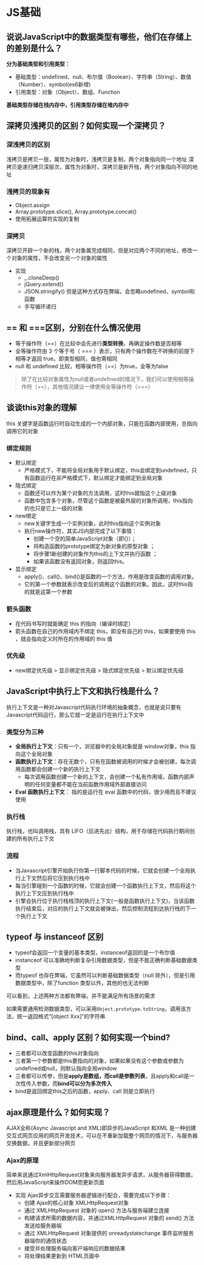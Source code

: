 # JS基础

## 说说JavaScript中的数据类型有哪些，他们在存储上的差别是什么？

**分为基础类型和引用类型：**

- 基础类型：undefined、null、布尔值（Boolean）、字符串（String）、数值（Number）、symbol(es6新增)
- 引用类型：对象（Object）、数组、Function

**基础类型存储在栈内存中，引用类型存储在堆内存中**

## 深拷贝浅拷贝的区别？如何实现一个深拷贝？

### 深浅拷贝的区别

浅拷贝是拷贝一层，属性为对象时，浅拷贝是复制，两个对象指向同一个地址
深拷贝是递归拷贝深层次，属性为对象时，深拷贝是新开栈，两个对象指向不同的地址

### 浅拷贝的现象有

- Object.assign
- Array.prototype.slice(), Array.prototype.concat()
- 使用拓展运算符实现的复制

### 深拷贝

深拷贝开辟一个新的栈，两个对象属完成相同，但是对应两个不同的地址，修改一个对象的属性，不会改变另一个对象的属性

- 实现
  - _.cloneDeep()
  - jQuery.extend()
  - JSON.stringify() 但是这种方式存在弊端，会忽略undefined、symbol和函数
  - 手写循环递归

## == 和 ===区别，分别在什么情况使用

- 等于操作符（==）在比较中会先进行**类型转换**，再确定操作数是否相等
- 全等操作符由 3 个等于号（ === ）表示，只有两个操作数在不转换的前提下相等才返回 true。即类型相同，值也需相同
- null 和 undefined 比较，相等操作符（==）为true，全等为false

> 除了在比较对象属性为null或者undefined的情况下，我们可以使用相等操作符（==），其他情况建议一律使用全等操作符（===）

## 谈谈this对象的理解

this 关键字是函数运行时自动生成的一个内部对象，只能在函数内部使用，总指向调用它的对象

### 绑定规则

- 默认绑定
  - 严格模式下，不能将全局对象用于默认绑定，this会绑定到undefined，只有函数运行在非严格模式下，默认绑定才能绑定到全局对象
- 隐式绑定
  - 函数还可以作为某个对象的方法调用，这时this就指这个上级对象
  - 函数中包含多个对象，尽管这个函数是被最外层的对象所调用，this指向的也只是它上一级的对象
- new绑定
  - new关键字生成一个实例对象，此时this指向这个实例对象
  - 执行new操作符，其实JS内部完成了以下事情：
    - 创建一个空的简单JavaScript对象（即{}）；
    - 将构造函数的prototype绑定为新对象的原型对象 ；
    - 将步骤1新创建的对象作为this的上下文并执行函数 ；
    - 如果该函数没有返回对象，则返回this。
- 显示绑定
  - apply()、call()、bind()是函数的一个方法，作用是改变函数的调用对象。
  - 它的第一个参数就表示改变后的调用这个函数的对象。因此，这时this指的就是这第一个参数

### 箭头函数

- 在代码书写时就能确定 this 的指向（编译时绑定）
- 箭头函数在自己的作用域内不绑定 this，即没有自己的 this，如果要使用 this ，就会指向定义时所在的作用域的 this 值

### 优先级

- new绑定优先级 > 显示绑定优先级 > 隐式绑定优先级 > 默认绑定优先级

## JavaScript中执行上下文和执行栈是什么？

执行上下文是一种对Javascript代码执行环境的抽象概念，也就是说只要有Javascript代码运行，那么它就一定是运行在执行上下文中

### 类型分为三种

- **全局执行上下文**：只有一个，浏览器中的全局对象就是 window对象，this 指向这个全局对象
- **函数执行上下文**：存在无数个，只有在函数被调用的时候才会被创建，每次调用函数都会创建一个新的执行上下文
  - 每次调用函数创建一个新的上下文，会创建一个私有作用域，函数内部声明的任何变量都不能在当前函数作用域外部直接访问
- **Eval 函数执行上下文**： 指的是运行在 eval 函数中的代码，很少用而且不建议使用

### 执行栈

执行栈，也叫调用栈，具有 LIFO（后进先出）结构，用于存储在代码执行期间创建的所有执行上下文

### 流程

- 当Javascript引擎开始执行你第一行脚本代码的时候，它就会创建一个全局执行上下文然后将它压到执行栈中
- 每当引擎碰到一个函数的时候，它就会创建一个函数执行上下文，然后将这个执行上下文压到执行栈中
- 引擎会执行位于执行栈栈顶的执行上下文(一般是函数执行上下文)，当该函数执行结束后，对应的执行上下文就会被弹出，然后控制流程到达执行栈的下一个执行上下文

## typeof 与 instanceof 区别

- typeof会返回一个变量的基本类型，instanceof返回的是一个布尔值
- instanceof 可以准确地判断复杂引用数据类型，但是不能正确判断基础数据类型
- 而typeof 也存在弊端，它虽然可以判断基础数据类型（null 除外），但是引用数据类型中，除了function 类型以外，其他的也无法判断

可以看到，上述两种方法都有弊端，并不能满足所有场景的需求

如果需要通用检测数据类型，可以采用`Object.prototype.toString`，调用该方法，统一返回格式“[object Xxx]”的字符串

## bind、call、apply 区别？如何实现一个bind?

- 三者都可以改变函数的this对象指向
- 三者第一个参数都是this要指向的对象，如果如果没有这个参数或参数为undefined或null，则默认指向全局window
- 三者都可以传参，但是**apply是数组，而call是参数列表**，且apply和call是一次性传入参数，而**bind可以分为多次传入**
- bind是返回绑定this之后的函数，apply、call 则是立即执行

## ajax原理是什么？如何实现？

AJAX全称(Async Javascript and XML)即异步的JavaScript 和XML
是一种创建交互式网页应用的网页开发技术，可以在不重新加载整个网页的情况下，与服务器交换数据，并且更新部分网页

### Ajax的原理

简单来说通过XmlHttpRequest对象来向服务器发异步请求，从服务器获得数据，然后用JavaScript来操作DOM而更新页面

- 实现 Ajax异步交互需要服务器逻辑进行配合，需要完成以下步骤：
  - 创建 Ajax的核心对象 XMLHttpRequest对象
  - 通过 XMLHttpRequest 对象的 open() 方法与服务端建立连接
  - 构建请求所需的数据内容，并通过XMLHttpRequest 对象的 send() 方法发送给服务器端
  - 通过 XMLHttpRequest 对象提供的 onreadystatechange 事件监听服务器端你的通信状态
  - 接受并处理服务端向客户端响应的数据结果
  - 将处理结果更新到 HTML页面中
